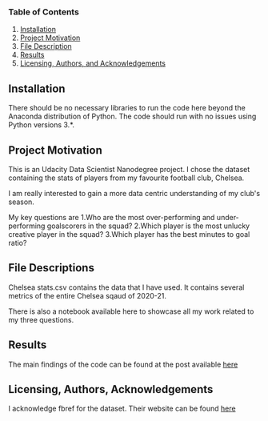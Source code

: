 ### Table of Contents

1. [Installation](#installation)
2. [Project Motivation](#motivation)
3. [File Description](#files)
4. [Results](#results)
5. [Licensing, Authors, and Acknowledgements](#licensing)

## Installation <a name="installation"></a>

There should be no necessary libraries to run the code here beyond the Anaconda distribution of Python.  The code should run with no issues using Python versions 3.*.

## Project Motivation<a name="motivation"></a>

This is an Udacity Data Scientist Nanodegree project. I chose the dataset containing the stats of players from my favourite football club, Chelsea. 

I am really interested to gain a more data centric understanding of my club's season. 

My key questions are
1.Who are the most over-performing and under-performing goalscorers in the squad?
2.Which player is the most unlucky creative player in the squad?
3.Which player has the best minutes to goal ratio?

## File Descriptions <a name="files"></a>

Chelsea stats.csv contains the data that I have used. It contains several metrics of the entire Chelsea sqaud of 2020-21. 

There is also a notebook available here to showcase all my work related to my three questions.



## Results<a name="results"></a>

The main findings of the code can be found at the post available [here](https://samuelvarkey8.medium.com/analysis-of-the-chelsea-squad-for-the-2020-21-premier-league-season-a7b38176bd41) 



## Licensing, Authors, Acknowledgements<a name="licensing"></a>

I acknowledge fbref for the dataset. Their website can be found [here](https://fbref.com/en/)
